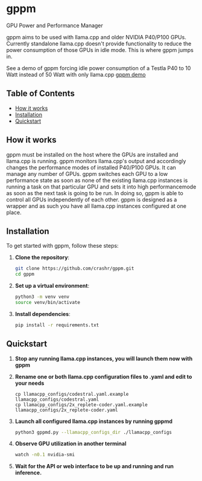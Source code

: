 # gppm
GPU Power and Performance Manager

gppm aims to be used with llama.cpp and older NVIDIA P40/P100 GPUs. Currently standalone llama.cpp doesn't provide functionality to reduce the power consumption of those GPUs in idle mode. This is where gppm jumps in. 

See a demo of gppm forcing idle power consumption of a Testla P40 to 10 Watt instead of 50 Watt with only llama.cpp [gppm demo](screencast01.mkv)
  
## Table of Contents

- [How it works](#how-it-works)
- [Installation](#installation)
- [Quickstart](#quickstart)

## How it works

gppm must be installed on the host where the GPUs are installed and llama.cpp is running. gppm monitors llama.cpp's output and accordingly changes the performance modes of installed P40/P100 GPUs. It can manage any number of GPUs. gppm switches each GPU to a low performance state as soon as none of the existing llama.cpp instances is running a task on that particular GPU and sets it into high performancemode as soon as the next task is going to be run. In doing so, gppm is able to control all GPUs independently of each other. gppm is designed as a wrapper and as such you have all llama.cpp instances configured at one place.

## Installation

To get started with gppm, follow these steps:

1. **Clone the repository**:
    ```sh
    git clone https://github.com/crashr/gppm.git
    cd gppm
    ```

2. **Set up a virtual environment**:
    ```sh
    python3 -m venv venv
    source venv/bin/activate
    ```

3. **Install dependencies**:
    ```sh
    pip install -r requirements.txt
    ```
    
## Quickstart

1. **Stop any running llama.cpp instances, you will launch them now with gppm**

2. **Rename one or both llama.cpp configuration files to .yaml and edit to your needs**
    ```
    cp llamacpp_configs/codestral.yaml.example llamacpp_configs/codestral.yaml
    cp llamacpp_configs/2x_replete-coder.yaml.example llamacpp_configs/2x_replete-coder.yaml
    
4. **Launch all configured llama.cpp instances by running gppmd**
    ```sh
    python3 gppmd.py --llamacpp_configs_dir ./llamacpp_configs
    ```

5. **Observe GPU utilization in another terminal**
    ```sh
    watch -n0.1 nvidia-smi
    ```

6. **Wait for the API or web interface to be up and running and run inference.**
